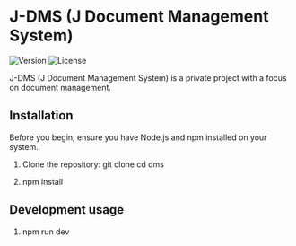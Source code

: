 # J-DMS (J Document Management System)

![Version](https://img.shields.io/badge/version-1.0.1-brightgreen)
![License](https://img.shields.io/badge/license-Private-blue)

J-DMS (J Document Management System) is a private project with a focus on document management.

## Installation

Before you begin, ensure you have Node.js and npm installed on your system.

1. Clone the repository:
   git clone <repository-url>
   cd dms

2. npm install

## Development usage

1. npm run dev


